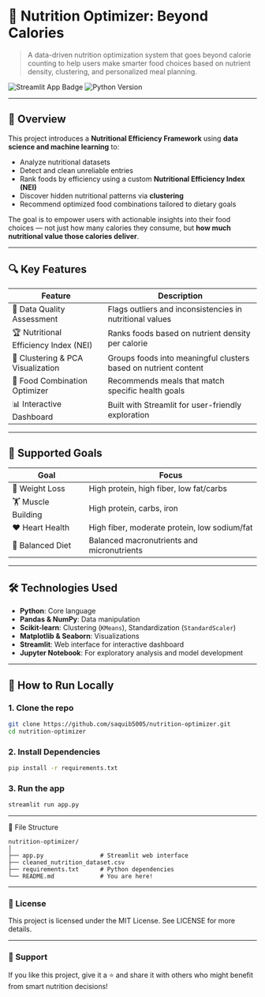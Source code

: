 # 🥗 Nutrition Optimizer: Beyond Calories

> A data-driven nutrition optimization system that goes beyond calorie counting to help users make smarter food choices based on nutrient density, clustering, and personalized meal planning.

![Streamlit App Badge](https://img.shields.io/badge/Streamlit-1.29.0-blue?logo=streamlit )
![Python Version](https://img.shields.io/badge/Python-3.8+-green?logo=python )

---

## 🌟 Overview

This project introduces a **Nutritional Efficiency Framework** using **data science and machine learning** to:

- Analyze nutritional datasets
- Detect and clean unreliable entries
- Rank foods by efficiency using a custom **Nutritional Efficiency Index (NEI)**
- Discover hidden nutritional patterns via **clustering**
- Recommend optimized food combinations tailored to dietary goals

The goal is to empower users with actionable insights into their food choices — not just how many calories they consume, but **how much nutritional value those calories deliver**.

---

## 🔍 Key Features

| Feature | Description |
|--------|-------------|
| 🧪 Data Quality Assessment | Flags outliers and inconsistencies in nutritional values |
| 🏆 Nutritional Efficiency Index (NEI) | Ranks foods based on nutrient density per calorie |
| 🧠 Clustering & PCA Visualization | Groups foods into meaningful clusters based on nutrient content |
| 🥗 Food Combination Optimizer | Recommends meals that match specific health goals |
| 📊 Interactive Dashboard | Built with Streamlit for user-friendly exploration |

---

## 🎯 Supported Goals

| Goal | Focus |
|------|-------|
| 💪 Weight Loss | High protein, high fiber, low fat/carbs |
| 🏋️ Muscle Building | High protein, carbs, iron |
| ❤️ Heart Health | High fiber, moderate protein, low sodium/fat |
| 🧬 Balanced Diet | Balanced macronutrients and micronutrients |

---

## 🛠️ Technologies Used

- **Python**: Core language
- **Pandas & NumPy**: Data manipulation
- **Scikit-learn**: Clustering (`KMeans`), Standardization (`StandardScaler`)
- **Matplotlib & Seaborn**: Visualizations
- **Streamlit**: Web interface for interactive dashboard
- **Jupyter Notebook**: For exploratory analysis and model development

---

## 🚀 How to Run Locally

### 1. Clone the repo

```bash
git clone https://github.com/saquib5005/nutrition-optimizer.git 
cd nutrition-optimizer
```

### 2. Install Dependencies
```bash
pip install -r requirements.txt
```

### 3. Run the app
```bash
streamlit run app.py
```

---

📁 File Structure

```
nutrition-optimizer/
│
├── app.py                # Streamlit web interface
├── cleaned_nutrition_dataset.csv
├── requirements.txt      # Python dependencies
└── README.md             # You are here!
```

---

### 📜 License
This project is licensed under the MIT License. See LICENSE for more details.

---

### 💌 Support
If you like this project, give it a ⭐ and share it with others who might benefit from smart nutrition decisions!
